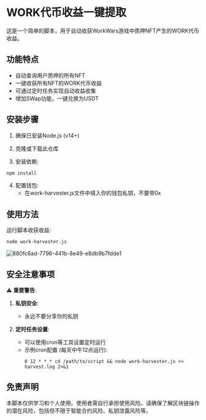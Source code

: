 # WORK代币收益一键提取

这是一个简单的脚本，用于自动收获WorkWars游戏中质押NFT产生的WORK代币收益。

## 功能特点

- 自动查询用户质押的所有NFT
- 一键收获所有NFT的WORK代币收益
- 可通过定时任务实现自动收益收集
- 增加SWap功能，一键兑换为USDT

## 安装步骤

1. 确保已安装Node.js (v14+)

2. 克隆或下载此仓库

3. 安装依赖:
```bash
npm install
```

4. 配置钱包:
   - 在work-harvester.js文件中填入你的钱包私钥，不要带0x

## 使用方法

运行脚本收获收益:
```bash
node work-harvester.js
```

![880fc6ad-7796-441b-8e49-e8db9b7fdde1](https://github.com/user-attachments/assets/df63a348-0e19-4ce4-911f-43b1573f93ab)


## 安全注意事项

⚠️ **重要警告**:

1. **私钥安全**:
   - 永远不要分享你的私钥


2. **定时任务设置**:
   - 可以使用cron等工具设置定时运行
   - 示例cron配置 (每天中午12点运行):
     ```
     0 12 * * * cd /path/to/script && node work-harvester.js >> harvest.log 2>&1
     ```

## 免责声明

本脚本仅供学习和个人使用。使用者需自行承担使用风险。请确保了解区块链操作的潜在风险，包括但不限于智能合约风险、私钥泄露风险等。 
